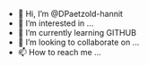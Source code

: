 - 👋 Hi, I’m @DPaetzold-hannit
- 👀 I’m interested in ...
- 🌱 I’m currently learning GITHUB
- 💞️ I’m looking to collaborate on ...
- 📫 How to reach me ...

<!---
DPaetzold-hannit/DPaetzold-hannit is a ✨ special ✨ repository because its `README.md` (this file) appears on your GitHub profile.
You can click the Preview link to take a look at your changes.
--->
